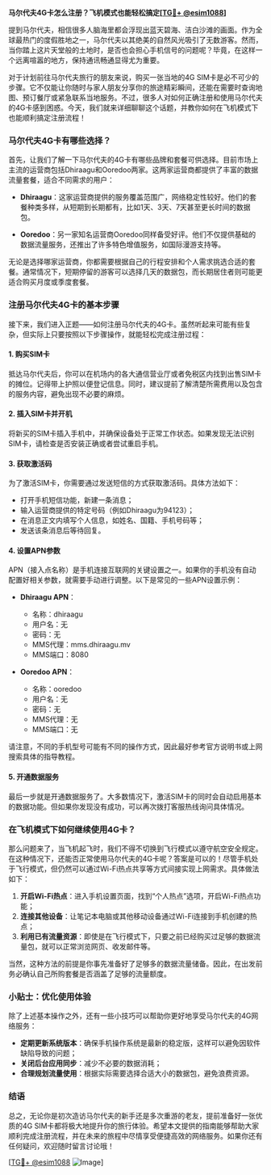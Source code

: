 **马尔代夫4G卡怎么注册？飞机模式也能轻松搞定[[TG💪+ @esim1088](https://t.me/s/esim1088)]**

提到马尔代夫，相信很多人脑海里都会浮现出蓝天碧海、洁白沙滩的画面。作为全球最热门的度假胜地之一，马尔代夫以其绝美的自然风光吸引了无数游客。然而，当你踏上这片天堂般的土地时，是否也会担心手机信号的问题呢？毕竟，在这样一个远离喧嚣的地方，保持通讯畅通显得尤为重要。

对于计划前往马尔代夫旅行的朋友来说，购买一张当地的4G SIM卡是必不可少的步骤。它不仅能让你随时与家人朋友分享你的旅途精彩瞬间，还能在需要时查询地图、预订餐厅或紧急联系当地服务。不过，很多人对如何正确注册和使用马尔代夫的4G卡感到困惑。今天，我们就来详细聊聊这个话题，并教你如何在飞机模式下也能顺利搞定注册流程！

### 马尔代夫4G卡有哪些选择？

首先，让我们了解一下马尔代夫的4G卡有哪些品牌和套餐可供选择。目前市场上主流的运营商包括Dhiraagu和Ooredoo两家。这两家运营商都提供了丰富的数据流量套餐，适合不同需求的用户：

- **Dhiraagu**：这家运营商提供的服务覆盖范围广，网络稳定性较好。他们的套餐种类多样，从短期到长期都有，比如1天、3天、7天甚至更长时间的数据包。
  
- **Ooredoo**：另一家知名运营商Ooredoo同样备受好评。他们不仅提供基础的数据流量服务，还推出了许多特色增值服务，如国际漫游支持等。

无论是选择哪家运营商，你都需要根据自己的行程安排和个人需求挑选合适的套餐。通常情况下，短期停留的游客可以选择几天的数据包，而长期居住者则可能更适合购买月度或季度套餐。

### 注册马尔代夫4G卡的基本步骤

接下来，我们进入正题——如何注册马尔代夫的4G卡。虽然听起来可能有些复杂，但实际上只要按照以下步骤操作，就能轻松完成注册过程：

#### 1. 购买SIM卡

抵达马尔代夫后，你可以在机场内的各大通信营业厅或者免税区内找到出售SIM卡的摊位。记得带上护照以便登记信息。同时，建议提前了解清楚所需费用以及包含的服务内容，避免出现不必要的麻烦。

#### 2. 插入SIM卡并开机

将新买的SIM卡插入手机中，并确保设备处于正常工作状态。如果发现无法识别SIM卡，请检查是否安装正确或者尝试重启手机。

#### 3. 获取激活码

为了激活SIM卡，你需要通过发送短信的方式获取激活码。具体方法如下：
- 打开手机短信功能，新建一条消息；
- 输入运营商提供的特定号码（例如Dhiraagu为94123）；
- 在消息正文内填写个人信息，如姓名、国籍、手机号码等；
- 发送该条消息后等待回复。

#### 4. 设置APN参数

APN（接入点名称）是手机连接互联网的关键设置之一。如果你的手机没有自动配置好相关参数，就需要手动进行调整。以下是常见的一些APN设置示例：

- **Dhiraagu APN**：
  - 名称：dhiraagu
  - 用户名：无
  - 密码：无
  - MMS代理：mms.dhiraagu.mv
  - MMS端口：8080

- **Ooredoo APN**：
  - 名称：ooredoo
  - 用户名：无
  - 密码：无
  - MMS代理：无
  - MMS端口：无

请注意，不同的手机型号可能有不同的操作方式，因此最好参考官方说明书或上网搜索具体的指导教程。

#### 5. 开通数据服务

最后一步就是开通数据服务了。大多数情况下，激活SIM卡的同时会自动启用基本的数据功能。但如果你发现没有成功，可以再次拨打客服热线询问具体情况。

### 在飞机模式下如何继续使用4G卡？

那么问题来了，当飞机起飞时，我们不得不切换到飞行模式以遵守航空安全规定。在这种情况下，还能否正常使用马尔代夫的4G卡呢？答案是可以的！尽管手机处于飞行模式，但仍然可以通过Wi-Fi热点共享等方式间接实现上网需求。具体做法如下：

1. **开启Wi-Fi热点**：进入手机设置页面，找到“个人热点”选项，开启Wi-Fi热点功能；
2. **连接其他设备**：让笔记本电脑或其他移动设备通过Wi-Fi连接到手机创建的热点；
3. **利用已有流量资源**：即使是在飞行模式下，只要之前已经购买过足够的数据流量包，就可以正常浏览网页、收发邮件等。

当然，这种方法的前提是你事先准备好了足够多的数据流量储备。因此，在出发前务必确认自己所购套餐是否涵盖了足够的流量额度。

### 小贴士：优化使用体验

除了上述基本操作之外，还有一些小技巧可以帮助你更好地享受马尔代夫的4G网络服务：

- **定期更新系统版本**：确保手机操作系统是最新的稳定版，这样可以避免因软件缺陷导致的问题；
- **关闭后台应用同步**：减少不必要的数据消耗；
- **合理规划流量使用**：根据实际需要选择合适大小的数据包，避免浪费资源。

### 结语

总之，无论你是初次造访马尔代夫的新手还是多次重游的老友，提前准备好一张优质的4G SIM卡都将极大地提升你的旅行体验。希望本文提供的指南能够帮助大家顺利完成注册流程，并在未来的旅程中尽情享受便捷高效的网络服务。如果你还有任何疑问，欢迎随时留言讨论哦！

[[TG💪+ @esim1088](https://t.me/s/esim1088) ![Image](https://i.postimg.cc/4NQfJmqS/Snipaste-2025-05-13-00-14-12.png)]